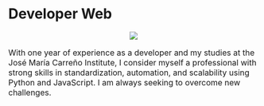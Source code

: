 # Developer Web

<p align="center">
  <img src="https://media.licdn.com/dms/image/D4E16AQFiz8tQz9PKhw/profile-displaybackgroundimage-shrink_350_1400/0/1677677996772?e=1701302400&v=beta&t=1z4jKSeKgTSbLS811yiL3Co-tUQmqKoyT4a0B4F91cs" />
</p>

<p style='font-size:16px'>
With one year of experience as a developer and my studies at the José María Carreño Institute, I consider myself a professional with strong skills in standardization, automation, and   scalability using Python and JavaScript. I am always seeking to overcome new challenges.
</p>
